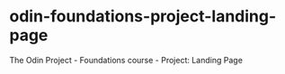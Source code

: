 # odin-foundations-project-landing-page
The Odin Project - Foundations course - Project: Landing Page

